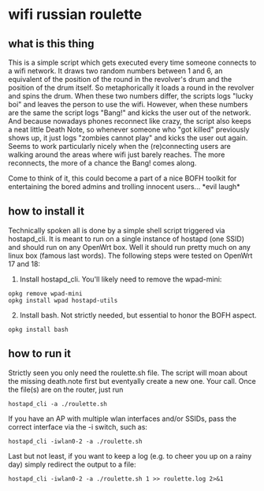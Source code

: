 # wifi russian roulette

## what is this thing ##
This is a simple script which gets executed every time someone connects to a wifi network. It draws two random numbers between 1 and 6, an equivalent of the position of the round in the revolver's drum and the position of the drum itself. So metaphorically it loads a round in the revolver and spins the drum. When these two numbers differ, the scripts logs "lucky boi" and leaves the person to use the wifi. However, when these numbers are the same the script logs "Bang!" and kicks the user out of the network. And because nowadays phones reconnect like crazy, the script also keeps a neat little Death Note, so whenever someone who "got killed" previously shows up, it just logs "zombies cannot play" and kicks the user out again. Seems to work particularly nicely when the (re)connecting users are walking around the areas where wifi just barely reaches. The more reconnects, the more of a chance the Bang! comes along. 

Come to think of it, this could become a part of a nice BOFH toolkit for entertaining the bored admins and trolling innocent users...  &ast;evil laugh&ast;

## how to install it ##
Technically spoken all is done by a simple shell script triggered via hostapd_cli. It is meant to run on a single instance of hostapd (one SSID) and should run on any OpenWrt box. Well it should run pretty much on any linux box (famous last words). The following steps were tested on OpenWrt 17 and 18:
1) Install hostapd_cli. You'll likely need to remove the wpad-mini:
```
opkg remove wpad-mini
opkg install wpad hostapd-utils
```
2) Install bash. Not strictly needed, but essential to honor the BOFH aspect.
```
opkg install bash
```
## how to run it ##
Strictly seen you only need the roulette.sh file. The script will moan about the missing death.note first but eventyally create a new one. Your call. Once the file(s) are on the router, just run 
````
hostapd_cli -a ./roulette.sh
````
If you have an AP with multiple wlan interfaces and/or SSIDs, pass the correct interface via the -i switch, such as:
````
hostapd_cli -iwlan0-2 -a ./roulette.sh
````
Last but not least, if you want to keep a log (e.g. to cheer you up on a rainy day) simply redirect the output to a file:
````
hostapd_cli -iwlan0-2 -a ./roulette.sh 1 >> roulette.log 2>&1
````
